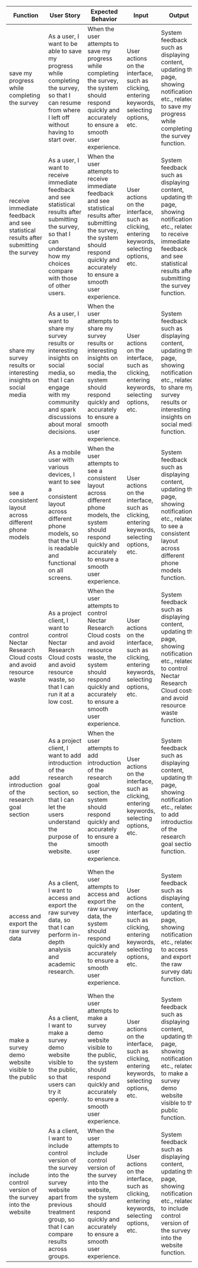 | Function                                                     | User Story                                                   | Expected Behavior                                            | Input                                                        | Output                                                       | Edge Case                                                    |
| ------------------------------------------------------------ | ------------------------------------------------------------ | ------------------------------------------------------------ | ------------------------------------------------------------ | ------------------------------------------------------------ | ------------------------------------------------------------ |
| save my progress while completing the  survey                | As a user, I want to be able to save my progress while completing the  survey, so that I can resume from where I left off without having to start  over. | When the user attempts to save my progress while completing the survey,  the system should respond quickly and accurately to ensure a smooth user  experience. | User actions on the interface, such as clicking, entering keywords,  selecting options, etc. | System feedback such as displaying content, updating the page, showing  notifications, etc., related to save my progress while completing the survey  function. | If the user input is invalid, the operation is interrupted, or there is a  network issue, the system should gracefully inform the user and avoid crashes  or data loss. |
| receive immediate feedback and see  statistical results after submitting the survey | As a user, I want to receive immediate feedback and see statistical  results after submitting the survey, so that I can understand how my choices  compare with those of other users. | When the user attempts to receive immediate feedback and see statistical  results after submitting the survey, the system should respond quickly and  accurately to ensure a smooth user experience. | User actions on the interface, such as clicking, entering keywords,  selecting options, etc. | System feedback such as displaying content, updating the page, showing  notifications, etc., related to receive immediate feedback and see  statistical results after submitting the survey function. | If the user input is invalid, the operation is interrupted, or there is a  network issue, the system should gracefully inform the user and avoid crashes  or data loss. |
| share my survey results or interesting  insights on social media | As a user, I want to share my survey results or interesting insights on  social media, so that I can engage with my community and spark discussions  about moral decisions. | When the user attempts to share my survey results or interesting insights  on social media, the system should respond quickly and accurately to ensure a  smooth user experience. | User actions on the interface, such as clicking, entering keywords,  selecting options, etc. | System feedback such as displaying content, updating the page, showing  notifications, etc., related to share my survey results or interesting  insights on social media function. | If the user input is invalid, the operation is interrupted, or there is a  network issue, the system should gracefully inform the user and avoid crashes  or data loss. |
| see a consistent layout across different  phone models       | As a mobile user with various devices, I want to see a consistent layout  across different phone models, so that the UI is readable and functional on  all screens. | When the user attempts to see a consistent layout across different phone  models, the system should respond quickly and accurately to ensure a smooth  user experience. | User actions on the interface, such as clicking, entering keywords,  selecting options, etc. | System feedback such as displaying content, updating the page, showing  notifications, etc., related to see a consistent layout across different  phone models function. | If the user input is invalid, the operation is interrupted, or there is a  network issue, the system should gracefully inform the user and avoid crashes  or data loss. |
| control Nectar Research Cloud costs and  avoid resource waste | As a project client, I want to control Nectar Research Cloud costs and  avoid resource waste, so that I can run it at a low cost. | When the user attempts to control Nectar Research Cloud costs and avoid  resource waste, the system should respond quickly and accurately to ensure a  smooth user experience. | User actions on the interface, such as clicking, entering keywords,  selecting options, etc. | System feedback such as displaying content, updating the page, showing  notifications, etc., related to control Nectar Research Cloud costs and avoid  resource waste function. | If the user input is invalid, the operation is interrupted, or there is a  network issue, the system should gracefully inform the user and avoid crashes  or data loss. |
| add introduction of the research goal  section               | As a project client, I want to add introduction of the research goal  section, so that I can let the users understand the purpose of the website. | When the user attempts to add introduction of the research goal section,  the system should respond quickly and accurately to ensure a smooth user  experience. | User actions on the interface, such as clicking, entering keywords,  selecting options, etc. | System feedback such as displaying content, updating the page, showing  notifications, etc., related to add introduction of the research goal section  function. | If the user input is invalid, the operation is interrupted, or there is a  network issue, the system should gracefully inform the user and avoid crashes  or data loss. |
| access and export the raw survey data                        | As a client, I want to access and export the raw survey data, so that I  can perform in-depth analysis and academic research. | When the user attempts to access and export the raw survey data, the  system should respond quickly and accurately to ensure a smooth user  experience. | User actions on the interface, such as clicking, entering keywords,  selecting options, etc. | System feedback such as displaying content, updating the page, showing  notifications, etc., related to access and export the raw survey data  function. | If the user input is invalid, the operation is interrupted, or there is a  network issue, the system should gracefully inform the user and avoid crashes  or data loss. |
| make a survey demo website visible to the  public            | As a client, I want to make a survey demo website visible to the public,  so that users can try it openly. | When the user attempts to make a survey demo website visible to the  public, the system should respond quickly and accurately to ensure a smooth  user experience. | User actions on the interface, such as clicking, entering keywords,  selecting options, etc. | System feedback such as displaying content, updating the page, showing  notifications, etc., related to make a survey demo website visible to the  public function. | If the user input is invalid, the operation is interrupted, or there is a  network issue, the system should gracefully inform the user and avoid crashes  or data loss. |
| include control version of the survey  into the website      | As a client, I want to include control version of the survey into the  survey website apart from previous treatment group, so that I can compare  results across groups. | When the user attempts to include control version of the survey into the  website, the system should respond quickly and accurately to ensure a smooth  user experience. | User actions on the interface, such as clicking, entering keywords,  selecting options, etc. | System feedback such as displaying content, updating the page, showing  notifications, etc., related to include control version of the survey into  the website function. | If the user input is invalid, the operation is interrupted, or there is a  network issue, the system should gracefully inform the user and avoid crashes  or data loss. |